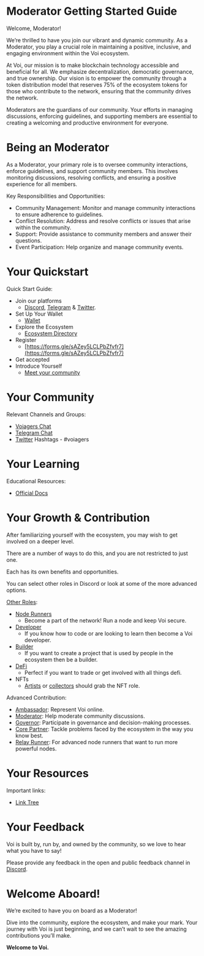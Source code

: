 # Moderator Getting Started Guide

Welcome, Moderator! 

We’re thrilled to have you join our vibrant and dynamic community. As a Moderator, you play a crucial role in maintaining a positive, inclusive, and engaging environment within the Voi ecosystem.

At Voi, our mission is to make blockchain technology accessible and beneficial for all. We emphasize decentralization, democratic governance, and true ownership. Our vision is to empower the community through a token distribution model that reserves 75% of the ecosystem tokens for those who contribute to the network, ensuring that the community drives the network.

Moderators are the guardians of our community. Your efforts in managing discussions, enforcing guidelines, and supporting members are essential to creating a welcoming and productive environment for everyone.


# Being an Moderator

As a Moderator, your primary role is to oversee community interactions, enforce guidelines, and support community members. This involves monitoring discussions, resolving conflicts, and ensuring a positive experience for all members.

Key Responsibilities and Opportunities:
* Community Management: Monitor and manage community interactions to ensure adherence to guidelines.
* Conflict Resolution: Address and resolve conflicts or issues that arise within the community.
* Support: Provide assistance to community members and answer their questions.
* Event Participation: Help organize and manage community events.


# Your Quickstart

Quick Start Guide:
* Join our platforms 
    * [Discord](https://discord.gg/vnFbrJrHeW), [Telegram](https://t.me/VoiOfficial) & [Twitter](https://x.com/Voi_Net).
* Set Up Your Wallet
    * [Wallet](https://kibis.is/)
* Explore the Ecosystem
    * [Ecosystem Directory](https://airtable.com/apphFYuejZFJJG0i6/shru2v6BXxUaAEU7O)
* Register
    * [https://forms.gle/sAZey5LCLPbZfvfr7](https://forms.gle/sAZey5LCLPbZfvfr7) 
* Get accepted
* Introduce Yourself
    * [Meet your community](https://discord.com/channels/1055863853633785857/1128671715673780264)


# Your Community

Relevant Channels and Groups:
* [Voiagers Chat](https://discord.com/channels/1055863853633785857/1128671715673780264)
* [Telegram Chat](https://t.me/VoiOfficial)
* [Twitter](https://x.com/Voi_Net) Hashtags - #voiagers


# Your Learning

Educational Resources:
* [Official Docs](https://docs.voi.network/)

# Your Growth & Contribution

After familiarizing yourself with the ecosystem, you may wish to get involved on a deeper level. 

There are a number of ways to do this, and you are not restricted to just one. 

Each has its own benefits and opportunities. 

You can select other roles in Discord or look at some of the more advanced options.

[Other Roles](https://discord.com/channels/1055863853633785857/1157678590196973728/1257675380454723604):
* [Node Runners](../node-runners.md)
    * Become a part of the network! Run a node and keep Voi secure.
* [Developer](../developers.md)
    * If you know how to code or are looking to learn then become a Voi developer.
* [Builder](../builders.md)
    * If you want to create a project that is used by people in the ecosystem then be a builder.
* [DeFi](../traders.md)
    * Perfect if you want to trade or get involved with all things defi.
* NFTs
    * [Artists](../artists.md) or [collectors](../collectors.md) should grab the NFT role.

Advanced Contribution:
* [Ambassador](ambassadors.md): Represent Voi online.
* [Moderator](moderators.md): Help moderate community discussions.
* [Governor](governors.md): Participate in governance and decision-making processes.
* [Core Partner](core-partners.md): Tackle problems faced by the ecosystem in the way you know best.
* [Relay Runner](relay-runners.md): For advanced node runners that want to run more powerful nodes.



# Your Resources

Important links:
* [Link Tree](https://linktr.ee/voi_network) 

# Your Feedback

Voi is built by, run by, and owned by the community, so we love to hear what you have to say! 

Please provide any feedback in the open and public feedback channel in [Discord](https://discord.com/channels/1055863853633785857/1201927574289403974).


# Welcome Aboard!

We’re excited to have you on board as a Moderator! 

Dive into the community, explore the ecosystem, and make your mark. Your journey with Voi is just beginning, and we can’t wait to see the amazing contributions you’ll make.

**Welcome to Voi.**